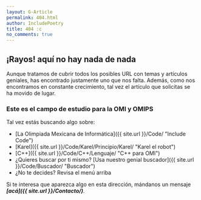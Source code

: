 ```yaml
---
layout: G-Article
permalink: 404.html
author: IncludePoetry
title: 404 :c
no_comments: true
---
```


## ¡Rayos! aquí no hay nada de nada

Aunque tratamos de cubrir todos los posibles URL con temas y artículos geniales, has encontrado justamente uno que nos falta. Además, como nos encontramos en constante crecimiento, tal vez el artículo que solicitas se ha movido de lugar.

### Este es el campo de estudio para la OMI y OMIPS

Tal vez estás buscando algo sobre:

- [La Olimpiada Mexicana de Informática]({{ site.url }}/Code/ "Include Code")
- [Karel]({{ site.url }}/Code/Karel/Principio/Karel/ "Karel el robot")
- [C++]({{ site.url }}/Code/C++/Lenguaje/ "C++ para OMI")
- ¿Quieres buscar por ti mismo? [Usa nuestro genial buscador]({{ site.url }}/Code/Buscador/ "Buscador")
- ¿No te decides? Revisa el menú arriba

Si te interesa que aparezca algo en esta dirección, mándanos un mensaje ***[acá]({{ site.url }}/Contacto/)***.

